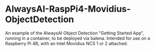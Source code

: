 # AlwaysAI-RaspPi4-Movidius-ObjectDetection
An example of the AlwaysAI Object Detection "Getting Started App", running in a container, to be deployed via balena.  Intended for use on a Raspberry Pi 4B, with an Intel Movidius NCS 1 or 2 attached.

